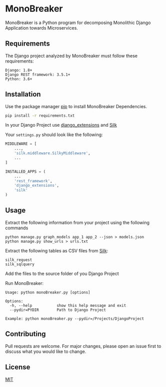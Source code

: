 # MonoBreaker

MonoBreaker is a Python program for decomposing Monolithic Django Application towards Microservices.

## Requirements

The Django project analyzed by MonoBreaker must follow these requirements:

    Django: 1.8+
    Django REST framework: 3.5.1+
    Python: 3.6+
    
## Installation

Use the package manager [pip](https://pip.pypa.io/en/stable/) to install MonoBreaker Dependencies.

```bash
pip install -r requirements.txt
```
In your Django Project use [django_extensions](https://github.com/django-extensions/django-extensions) and [Silk](https://github.com/jazzband/django-silk)  

Your `settings.py` should look like the following:
```python
MIDDLEWARE = [
    ...,
    'silk.middleware.SilkyMiddleware',
    ...
]

INSTALLED_APPS = (
    ...
    'rest_framework',
    'django_extensions',
    'silk'
)
```

## Usage

Extract the following information from your project using the following commands 
```text
python manage.py graph_models app_1 app_2 --json > models.json
python manage.py show_urls > urls.txt
```
Extract the following tables as CSV files from [Silk](https://github.com/jazzband/django-silk):

```text
silk_request
silk_sqlquery
```

Add the files to the source folder of you Django Project

Run MonoBreaker:
```text
Usage: python monoBreaker.py [options]

Options:
  -h, --help           show this help message and exit
  --pydir=PYDIR        Path to Django Project

Example: python monoBreaker.py --pydir=/Projects/DjangoProject
```

## Contributing
Pull requests are welcome. For major changes, please open an issue first to discuss what you would like to change.


## License
[MIT](https://choosealicense.com/licenses/mit/)
